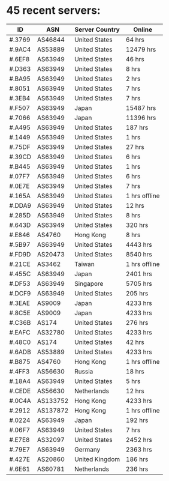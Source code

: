 # 45 recent servers:

| ID | ASN | Server Country | Online |
| ------ | ------ | ------ | ------ |
| #.3769 | AS46844 | United States | 64 hrs |
| #.9AC4 | AS53889 | United States | 12479 hrs |
| #.6EF8 | AS63949 | United States | 46 hrs |
| #.D363 | AS63949 | United States | 8 hrs |
| #.BA95 | AS63949 | United States | 2 hrs |
| #.8051 | AS63949 | United States | 7 hrs |
| #.3EB4 | AS63949 | United States | 7 hrs |
| #.F507 | AS63949 | Japan | 15487 hrs |
| #.7066 | AS63949 | Japan | 11396 hrs |
| #.A495 | AS63949 | United States | 187 hrs |
| #.1449 | AS63949 | United States | 1 hrs |
| #.75DF | AS63949 | United States | 27 hrs |
| #.39CD | AS63949 | United States | 6 hrs |
| #.B445 | AS63949 | United States | 1 hrs |
| #.07F7 | AS63949 | United States | 6 hrs |
| #.0E7E | AS63949 | United States | 7 hrs |
| #.165A | AS63949 | United States | 1 hrs offline |
| #.DDA9 | AS63949 | United States | 12 hrs |
| #.285D | AS63949 | United States | 8 hrs |
| #.643D | AS63949 | United States | 320 hrs |
| #.E846 | AS4760 | Hong Kong | 8 hrs |
| #.5B97 | AS63949 | United States | 4443 hrs |
| #.FD9D | AS20473 | United States | 8540 hrs |
| #.21CE | AS3462 | Taiwan | 1 hrs offline |
| #.455C | AS63949 | Japan | 2401 hrs |
| #.DF53 | AS63949 | Singapore | 5705 hrs |
| #.DCF9 | AS63949 | United States | 205 hrs |
| #.3EAE | AS9009 | Japan | 4233 hrs |
| #.8C5E | AS9009 | Japan | 4233 hrs |
| #.C36B | AS174 | United States | 276 hrs |
| #.EAFC | AS32780 | United States | 4233 hrs |
| #.48C0 | AS174 | United States | 42 hrs |
| #.6ADB | AS53889 | United States | 4233 hrs |
| #.B875 | AS4760 | Hong Kong | 1 hrs offline |
| #.4FF3 | AS56630 | Russia | 18 hrs |
| #.18A4 | AS63949 | United States | 5 hrs |
| #.CEDE | AS56630 | Netherlands | 12 hrs |
| #.0C4A | AS133752 | Hong Kong | 4233 hrs |
| #.2912 | AS137872 | Hong Kong | 1 hrs offline |
| #.0224 | AS63949 | Japan | 192 hrs |
| #.06F7 | AS63949 | United States | 7 hrs |
| #.E7E8 | AS32097 | United States | 2452 hrs |
| #.79E7 | AS63949 | Germany | 2363 hrs |
| #.427E | AS20860 | United Kingdom | 186 hrs |
| #.6E61 | AS60781 | Netherlands | 236 hrs |

